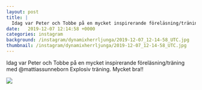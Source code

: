 ```yaml
---
layout: post
title: |
  Idag var Peter och Tobbe på en mycket inspirerande föreläsning/träning med @mattiassunneborn Explosiv träning
date:   2019-12-07 12:14:58 +0000
categories: instagram
background: /instagram/dynamixherrljunga/2019-12-07_12-14-58_UTC.jpg
thumbnail: /instagram/dynamixherrljunga/2019-12-07_12-14-58_UTC.jpg
---
```

Idag var Peter och Tobbe på en mycket inspirerande föreläsning/träning med @mattiassunneborn Explosiv träning. Mycket bra!!



<img src='/www-dynamix-herrljunga/instagram/dynamixherrljunga/2019-12-07_12-14-58_UTC.jpg' class='img-fluid' />
